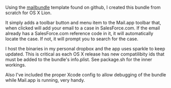 Using the [mailbundle](https://github.com/stl/MailBundle-Template) template found on github, I created this bundle from scratch for OS X Lion. 

It simply adds a toolbar button and menu item to the Mail.app toolbar that, when clicked will add your email to a case in SalesForce.com. If the email already has a SalesForce.com reference code in it, it will automatically locate the case. If not, it will prompt you to search for the case.

I host the binaries in my personal dropbox and the app uses sparkle to keep updated. This is critical as each OS X release has new compatilibity ids that must be added to the bundle's info.plist. See package.sh for the inner workings.

Also I've included the proper Xcode config to allow debugging of the bundle while Mail.app is running, very handy.